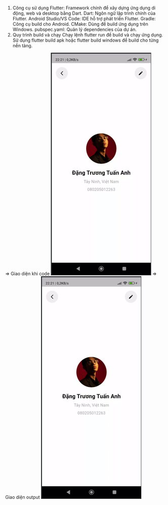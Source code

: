 1. Công cụ sử dụng
Flutter: Framework chính để xây dựng ứng dụng di động, web và desktop bằng Dart.
Dart: Ngôn ngữ lập trình chính của Flutter.
Android Studio/VS Code: IDE hỗ trợ phát triển Flutter.
Gradle: Công cụ build cho Android.
CMake: Dùng để build ứng dụng trên Windows.
pubspec.yaml: Quản lý dependencies của dự án.
2. Quy trình build và chạy
Chạy lệnh flutter run để build và chạy ứng dụng.
Sử dụng flutter build apk hoặc flutter build windows để build cho từng nền tảng.

=> Giao diện khi code 
![alt text]({35DE788F-AE3B-4734-A16E-18B58761D009}.png)
=> Giao diện output
![alt text](image.png)